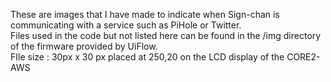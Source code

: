 These are images that I have made to indicate when Sign-chan is communicating with a service such as PiHole or Twitter.<br>
Files used in the code but not listed here can be found in the /img directory of the firmware provided by UiFlow.<br>
FIle size : 30px x 30 px placed at 250,20 on the LCD display of the CORE2-AWS
